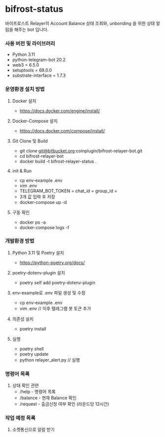 # bifrost-status #

바이프로스트 Relayer의 Account Balance 상태 조회와, unbonding 을 위한 상태 알림을 해주는 bot 입니다.

### 사용 버전 및 라이브러리 ###

* Python 3.11
* python-telegram-bot 20.2
* web3 = 6.5.0
* setuptools = 68.0.0
* substrate-interface = 1.7.3


### 운영환경 설치 방법 ###

1. Docker 설치
    - https://docs.docker.com/engine/install/

2. Docker-Compose 설치
    - https://docs.docker.com/compose/install/

3. Git Clone 및 Build
    - git clone git@bitbucket.org:coinplugin/bifrost-relayer-bot.git
    - cd bifrost-relayer-bot
    - docker build -t bifrost-relayer-status .

4. init & Run
    - cp env-example .env
    - vim .env
    -   TELEGRAM_BOT_TOKEN =
        chat_id = 
        group_id = 
    - 3개 값 입력 후 저장
    - docker-compose up -d

5. 구동 확인
    - docker ps -a 
    - docker-compose logs -f

### 개발환경 방법 ###

1. Python 3.11 및 Poetry 설치
    - https://python-poetry.org/docs/

2. poetry-dotenv-plugin 설치
    - poetry self add poetry-dotenv-plugin

3. env-example로 .env 파일 생성 및 수정
    - cp env-example .env
    - vim .env // 이후 텔레그램 봇 토큰 추가

4. 의존성 설치
    - poetry install

5. 실행
    - poetry shell
    - poetry update
    - python relayer_alert.py // 실행

### 명령어 목록 ###

1. 상태 확인 관련
    - /help - 명령어 목록
    - /balance - 현재 Balance 확인
    - /request - 출금신청 여부 확인 (라운드당 12시간)



### 작업 예정 목록 ###

1. 소켓통신으로 알람 받기
